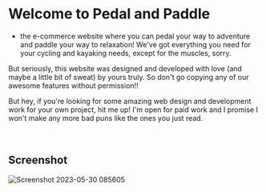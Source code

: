 # Welcome to Pedal and Paddle 

- the e-commerce website where you can pedal your way to adventure and paddle your way to relaxation! We've got everything you need for your cycling and kayaking needs, except for the muscles, sorry.

But seriously, this website was designed and developed with love (and maybe a little bit of sweat) by yours truly. So don't go copying any of our awesome features without permission!!

But hey, if you're looking for some amazing web design and development work for your own project, hit me up! I'm open for paid work and I promise I won't make any more bad puns like the ones you just read. </br></br></br>

## Screenshot 

![Screenshot 2023-05-30 085605](https://github.com/AMSANJEEV28/pedal-n-paddle-ecommerce/assets/81654437/4edd3b98-3e0a-4d6b-bc33-1bcfcf14f82a)
